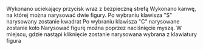 Wykonano uciekający przycisk wraz z bezpieczną strefą
Wykonano kanwę, na której można narysować dwie figury.
Po wybraniu klawisza "S" narysowany zostanie kwadrat
Po wybraniu klawisza "C" narysowane zostanie koło
Narysować figurę można poprzez naciśnięcie myszą. W miejscu, gdzie
nastąpi kliknięcie zostanie narysowana wybrana z klawiatury figura
